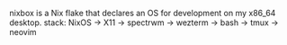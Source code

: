 nixbox is a Nix flake that declares an OS for development on my x86_64 desktop.
stack: NixOS -> X11 -> spectrwm -> wezterm -> bash -> tmux -> neovim

